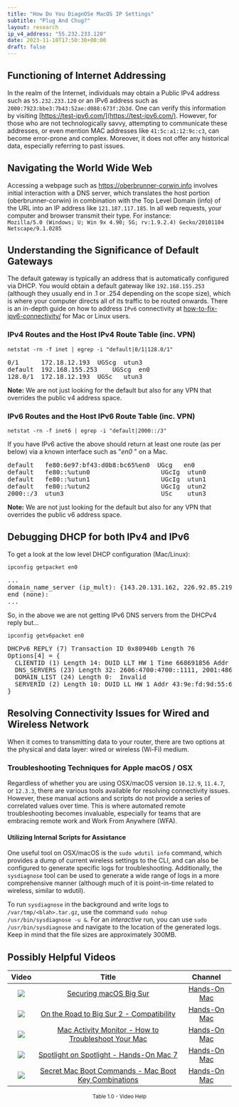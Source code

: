 ```yaml
---
title: "How Do You DiagnOSe MacOS IP Settings"
subtitle: "Plug And Chug?"
layout: research
ip_v4_address: "55.232.233.120"
date: 2023-11-18T17:50:30+00:00
draft: false
---
```


## Functioning of Internet Addressing

In the realm of the Internet, individuals may obtain a Public IPv4 address such as ```55.232.233.120``` or an IPv6 address such as ```2000:7923:bbe3:7b43:52ae:d088:673f:2b3d```. One can verify this information by visiting [https://test-ipv6.com/](https://test-ipv6.com/). However, for those who are not technologically savvy, attempting to communicate these addresses, or even mention MAC addresses like ```41:5c:a1:12:9c:c3```, can become error-prone and complex. Moreover, it does not offer any historical data, especially referring to past issues.
## Navigating the World Wide Web
Accessing a webpage such as https://oberbrunner-corwin.info involves initial interaction with a DNS server, which translates the host portion (oberbrunner-corwin) in combination with the Top Level Domain (info) of the URL into an IP address like ```121.187.117.185```. In all web requests, your computer and browser transmit their type. For instance: <br>```Mozilla/5.0 (Windows; U; Win 9x 4.90; SG; rv:1.9.2.4) Gecko/20101104 Netscape/9.1.0285```
## Understanding the Significance of Default Gateways
The default gateway is typically an address that is automatically configured via DHCP. You would obtain a default gateway like ```192.168.155.253``` (although they usually end in .1 or .254 depending on the scope size), which is where your computer directs all of its traffic to be routed onwards. There is an in-depth guide on how to address ```IPv6``` connectivity at [how-to-fix-ipv6-connectivity/](/blog/how-to-fix-ipv6-connectivity/) for Mac or Linux users.
### IPv4 Routes and the Host IPv4 Route Table (inc. VPN)
```netstat -rn -f inet | egrep -i "default|0/1|128.0/1"```

<pre>
0/1      172.18.12.193  UGScg  utun3
default  192.168.155.253    UGScg  en0
128.0/1  172.18.12.193  UGSc   utun3</pre>

**Note:** We are not just looking for the default but also for any VPN that overrides the public v4 address space.

### IPv6 Routes and the Host IPv6 Route Table (inc. VPN)
```netstat -rn -f inet6 | egrep -i "default|2000::/3"```

If you have IPv6 active the above should return at least one route (as per below) via a known interface such as "_en0_ " on a Mac. 

<pre>
default   fe80:6e97:bf43:d0b8:bc65%en0  UGcg   en0
default   fe80::%utun0                   UGcIg  utun0
default   fe80::%utun1                   UGcIg  utun1
default   fe80::%utun2                   UGcIg  utun2
2000::/3  utun3                          USc    utun3</pre>

**Note:** We are not just looking for the default but also for any VPN that overrides the public v6 address space.
<br>

## Debugging DHCP for both IPv4 and IPv6

To get a look at the low level DHCP configuration (Mac/Linux): 

```ipconfig getpacket en0```

<pre>
...
domain_name_server (ip_mult): {143.20.131.162, 226.92.85.219}
end (none):
...</pre>

So, in the above we are not getting IPv6 DNS servers from the DHCPv4 reply but...

```ipconfig getv6packet en0```

<pre>
DHCPv6 REPLY (7) Transaction ID 0x80940b Length 76
Options[4] = {
  CLIENTID (1) Length 14: DUID LLT HW 1 Time 668691856 Addr 41:5c:a1:12:9c:c3
  DNS_SERVERS (23) Length 32: 2606:4700:4700::1111, 2001:4860:4860::8844
  DOMAIN_LIST (24) Length 0:  Invalid
  SERVERID (2) Length 10: DUID LL HW 1 Addr 43:9e:fd:9d:55:6c
}</pre>




## Resolving Connectivity Issues for Wired and Wireless Network

When it comes to transmitting data to your router, there are two options at the physical and data layer: wired or wireless (Wi-Fi) medium.
### Troubleshooting Techniques for Apple macOS / OSX
Regardless of whether you are using OSX/macOS version ```10.12.9```, ```11.4.7```, or ```12.3.3```, there are various tools available for resolving connectivity issues. However, these manual actions and scripts do not provide a series of correlated values over time. This is where automated remote troubleshooting becomes invaluable, especially for teams that are embracing remote work and Work From Anywhere (WFA).
#### Utilizing Internal Scripts for Assistance
One useful tool on OSX/macOS is the ```sudo wdutil info``` command, which provides a dump of current wireless settings to the CLI, and can also be configured to generate specific logs for troubleshooting. Additionally, the ```sysdiagnose``` tool can be used to generate a wide range of logs in a more comprehensive manner (although much of it is point-in-time related to wireless, similar to wdutil).

To run ```sysdiagnose``` in the background and write logs to ```/var/tmp/<blah>.tar.gz```, use the command ```sudo nohup /usr/bin/sysdiagnose -u &```. For an *interactive* run, you can use ```sudo /usr/bin/sysdiagnose``` and navigate to the location of the generated logs. Keep in mind that the file sizes are approximately 300MB.
## Possibly Helpful Videos

<link href="/plugins/lity/css/lity.min.css" rel="stylesheet">
<script src="/plugins/lity/js/lity.min.js"></script>
<div class="table1-start"></div>

|Video | Title | Channel |
| :---: | :---: | :---: |
|<a href="https://www.youtube.com/watch?v=7KdhJimuhNw" data-lity><img src="https://i.ytimg.com/vi/7KdhJimuhNw/default.jpg" class="img-fluid"></a>|<a href="https://www.youtube.com/watch?v=7KdhJimuhNw" data-lity>Securing macOS Big Sur</a>|<a target="_blank" href="https://www.youtube.com/channel/UCg43DP8MdHVcl4rFK_delBg" >Hands-On Mac</a>|
|<a href="https://www.youtube.com/watch?v=HEbK-Tignuc" data-lity><img src="https://i.ytimg.com/vi/HEbK-Tignuc/default.jpg" class="img-fluid"></a>|<a href="https://www.youtube.com/watch?v=HEbK-Tignuc" data-lity>On the Road to Big Sur 2 - Compatibility</a>|<a target="_blank" href="https://www.youtube.com/channel/UCg43DP8MdHVcl4rFK_delBg" >Hands-On Mac</a>|
|<a href="https://www.youtube.com/watch?v=TWzWd_DiaJ0" data-lity><img src="https://i.ytimg.com/vi/TWzWd_DiaJ0/default.jpg" class="img-fluid"></a>|<a href="https://www.youtube.com/watch?v=TWzWd_DiaJ0" data-lity>Mac Activity Monitor - How to Troubleshoot Your Mac</a>|<a target="_blank" href="https://www.youtube.com/channel/UCg43DP8MdHVcl4rFK_delBg" >Hands-On Mac</a>|
|<a href="https://www.youtube.com/watch?v=RslZ4W1EPqk" data-lity><img src="https://i.ytimg.com/vi/RslZ4W1EPqk/default.jpg" class="img-fluid"></a>|<a href="https://www.youtube.com/watch?v=RslZ4W1EPqk" data-lity>Spotlight on Spotlight - Hands-On Mac 7</a>|<a target="_blank" href="https://www.youtube.com/channel/UCg43DP8MdHVcl4rFK_delBg" >Hands-On Mac</a>|
|<a href="https://www.youtube.com/watch?v=VwNYWAxHCgM" data-lity><img src="https://i.ytimg.com/vi/VwNYWAxHCgM/default.jpg" class="img-fluid"></a>|<a href="https://www.youtube.com/watch?v=VwNYWAxHCgM" data-lity>Secret Mac Boot Commands - Mac Boot Key Combinations</a>|<a target="_blank" href="https://www.youtube.com/channel/UCg43DP8MdHVcl4rFK_delBg" >Hands-On Mac</a>|

<center><small>Table 1.0 - Video Help</small></center>
 <br>
<div class="table1-end"></div>
<script type="text/javascript">
(function() {
    $('div.table1-start').nextUntil('div.table1-end', 'table').addClass('table thead-dark table-striped table-responsive rounded').attr('id', 't1');
    $('#t1').find('thead').addClass('thead-dark');
})();
</script>
